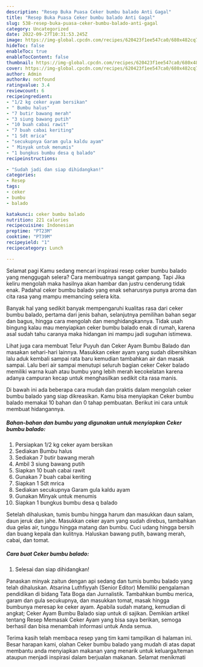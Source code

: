```yaml
---
description: "Resep Buka Puasa Ceker bumbu balado Anti Gagal"
title: "Resep Buka Puasa Ceker bumbu balado Anti Gagal"
slug: 538-resep-buka-puasa-ceker-bumbu-balado-anti-gagal
category: Uncategorized
date: 2022-09-27T10:31:53.245Z
image: https://img-global.cpcdn.com/recipes/620423f1ee547ca0/680x482cq70/ceker-bumbu-balado-foto-resep-utama.jpg
hideToc: false
enableToc: true
enableTocContent: false
thumbnail: https://img-global.cpcdn.com/recipes/620423f1ee547ca0/680x482cq70/ceker-bumbu-balado-foto-resep-utama.jpg
cover: https://img-global.cpcdn.com/recipes/620423f1ee547ca0/680x482cq70/ceker-bumbu-balado-foto-resep-utama.jpg
author: Admin
authorAv: notfound
ratingvalue: 3.4
reviewcount: 6
recipeingredient:
- "1/2 kg ceker ayam bersikan"
- " Bumbu halus"
- "7 butir bawang merah"
- "3 siung bawang putih"
- "10 buah cabai rawit"
- "7 buah cabai keriting"
- "1 Sdt mrica"
- "secukupnya Garam gula kaldu ayam"
- " Minyak untuk menumis"
- "1 bungkus bumbu desa q balado"
recipeinstructions:

- "Sudah jadi dan siap dihidangkan!"
categories:
- Resep
tags:
- ceker
- bumbu
- balado

katakunci: ceker bumbu balado 
nutrition: 221 calories
recipecuisine: Indonesian
preptime: "PT23M"
cooktime: "PT39M"
recipeyield: "1"
recipecategory: Lunch

---
```



Selamat pagi Kamu sedang mencari inspirasi resep ceker bumbu balado yang menggugah selera? Cara membuatnya sangat gampang. Tapi Jika keliru mengolah maka hasilnya akan hambar dan justru cenderung tidak enak. Padahal ceker bumbu balado yang enak seharusnya punya aroma dan cita rasa yang mampu memancing selera kita.


Banyak hal yang sedikit banyak mempengaruhi kualitas rasa dari ceker bumbu balado, pertama dari jenis bahan, selanjutnya pemilihan bahan segar dan bagus, hingga cara mengolah dan menghidangkannya. Tidak usah bingung kalau mau menyiapkan ceker bumbu balado enak di rumah, karena asal sudah tahu caranya maka hidangan ini mampu jadi suguhan istimewa.

Lihat juga cara membuat Telur Puyuh dan Ceker Ayam Bumbu Balado dan masakan sehari-hari lainnya. Masukkan ceker ayam yang sudah dibersihkan lalu aduk kembali sampai rata baru kemudian tambahkan air dan masak sampai. Lalu beri air sampai menutupi seluruh bagian ceker Ceker balado memiliki warna kuah atau bumbu yang lebih merah kecokelatan karena adanya campuran kecap untuk menghasilkan sedikit cita rasa manis.


Di bawah ini ada beberapa cara mudah dan praktis dalam mengolah ceker bumbu balado yang siap dikreasikan. Kamu bisa menyiapkan Ceker bumbu balado memakai 10 bahan dan 0 tahap pembuatan. Berikut ini cara untuk membuat hidangannya.

<!--inarticleads1-->

##### Bahan-bahan dan bumbu yang digunakan untuk menyiapkan Ceker bumbu balado:

1. Persiapkan 1/2 kg ceker ayam bersikan
1. Sediakan  Bumbu halus
1. Sediakan 7 butir bawang merah
1. Ambil 3 siung bawang putih
1. Siapkan 10 buah cabai rawit
1. Gunakan 7 buah cabai keriting
1. Siapkan 1 Sdt mrica
1. Sediakan secukupnya Garam gula kaldu ayam
1. Gunakan  Minyak untuk menumis
1. Siapkan 1 bungkus bumbu desa q balado


Setelah dihaluskan, tumis bumbu hingga harum dan masukkan daun salam, daun jeruk dan jahe. Masukkan ceker ayam yang sudah direbus, tambahkan dua gelas air, tunggu hingga matang dan bumbu. Cuci udang hingga bersih dan buang kepala dan kulitnya. Haluskan bawang putih, bawang merah, cabai, dan tomat. 

<!--inarticleads2-->

##### Cara buat Ceker bumbu balado:


1. Selesai dan siap dihidangkan!

Panaskan minyak zaitun dengan api sedang dan tumis bumbu balado yang telah dihaluskan. Atsarina Luthfiyyah (Senior Editor) Memiliki pengalaman pendidikan di bidang Tata Boga dan Jurnalistik. Tambahkan bumbu merica, garam dan gula secukupnya, dan masukkan tomat, masak hingga bumbunya meresap ke ceker ayam. Apabila sudah matang, kemudian di angkat; Ceker Ayam Bumbu Balado siap untuk di sajikan. Demikian artikel tentang Resep Memasak Ceker Ayam yang bisa saya berikan, semoga berhasil dan bisa menambah informasi untuk Anda semua. 

Terima kasih telah membaca resep yang tim kami tampilkan di halaman ini. Besar harapan kami, olahan Ceker bumbu balado yang mudah di atas dapat membantu anda menyiapkan makanan yang menarik untuk keluarga/teman ataupun menjadi inspirasi dalam berjualan makanan. Selamat menikmati
